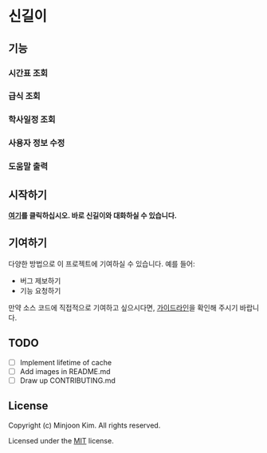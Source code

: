 # 신길이

## 기능

### 시간표 조회

### 급식 조회

### 학사일정 조회

### 사용자 정보 수정

### 도움말 출력

## 시작하기

**[여기](http://pf.kakao.com/_vxdxbJs/chat)를 클릭하십시오. 바로 신길이와 대화하실 수 있습니다.**

## 기여하기

다양한 방법으로 이 프로젝트에 기여하실 수 있습니다. 예를 들어:

- 버그 제보하기
- 기능 요청하기

만약 소스 코드에 직접적으로 기여하고 싶으시다면, [가이드라인](CONTRIBUTING.md)을 확인해 주시기 바랍니다.

## TODO

- [ ] Implement lifetime of cache
- [ ] Add images in README.md
- [ ] Draw up CONTRIBUTING.md

## License

Copyright (c) Minjoon Kim. All rights reserved.

Licensed under the [MIT](LICENSE.txt) license.
